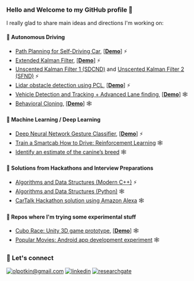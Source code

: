 ### Hello and Welcome to my GitHub profile 👋

I really glad to share main ideas and directions I'm working on:

#### 🚗 Autonomous Driving

* [Path Planning for Self-Driving Car](https://github.com/olpotkin/CarND-Path-Planning), [[**Demo**]](https://youtu.be/RvxbfHT3odE) ⚡
* [Extended Kalman Filter](https://github.com/olpotkin/CarND-Extended-Kalman-Filter), [[**Demo**]](https://youtu.be/5ioa1LRHrOQ) ⚡
* [Unscented Kalman Filter 1 (SDCND)](https://github.com/olpotkin/CarND-Unscented-Kalman-Filter) and [Unscented Kalman Filter 2 (SFND)](https://github.com/olpotkin/UKF-Highway-Project) ⚡
* [Lidar obstacle detection using PCL](https://github.com/olpotkin/Lidar-Obstacle-Detection), [[**Demo**]](https://www.youtube.com/watch?v=vvIn1Js49oA) ⚡
* [Vehicle Detection and Tracking + Advanced Lane finding](https://github.com/olpotkin/Vehicle-Detection), [[**Demo**]](https://www.youtube.com/watch?v=nrLscZvDLdo) 🕸
* [Behavioral Cloning](https://github.com/olpotkin/CarND-Behavioral-Cloning), [[**Demo**]](https://youtu.be/7-_1MnMiw1U) 🕸

#### 🧠 Machine Learning / Deep Learning

* [Deep Neural Network Gesture Classifier](https://github.com/olpotkin/DNN-Gesture-Classifier), [[**Demo**]](https://www.youtube.com/watch?v=zmCqylqOvXY) ⚡
* [Train a Smartcab How to Drive: Reinforcement Learning](https://github.com/olpotkin/Smartcab-RL-Agent) 🕸
* [Identify an estimate of the canine’s breed](https://github.com/olpotkin/dog-project) 🕸

#### 🛶 Solutions from Hackathons and Interview Preparations

* [Algorithms and Data Structures (Modern C++)](https://github.com/olpotkin/ds_and_algos_modern_cpp) ⚡
* [Algorithms and Data Structures (Python)](https://github.com/olpotkin/algorithms-and-data-structures) 🕸
* [CarTalk Hackathon solution using Amazon Alexa](https://github.com/olpotkin/CarTalkHack-Luxoft) 🕸

#### 🧪 Repos where I'm trying some experimental stuff

* [Cubo Race: Unity 3D game prototype](https://github.com/olpotkin/unity-game-prototype-one), [[**Demo**]](https://www.youtube.com/watch?v=Z032TSN2Eyg) 🕸
* [Popular Movies: Android app development experiment](https://github.com/olpotkin/Popular-Movies-App) 🕸

### 🤝 Let's connect
[![olpotkin@gmail.com](https://img.shields.io/badge/olpotkin@gmail.com%20-%23E62B1E.svg?&style=for-the-badge&logo=mail.ru&logoColor=white)](mailto:olpotkin@gmail.com) [![linkedin](https://img.shields.io/badge/linkedin%20-%230077B5.svg?&style=for-the-badge&logo=linkedin&logoColor=white)](https://www.linkedin.com/in/olegpotkin/) [![researchgate](https://img.shields.io/badge/researchgate%20-%230ECAD4.svg?&style=for-the-badge&logo=researchgate&logoColor=white)](https://www.researchgate.net/profile/Oleg-Potkin/)

<!--
It is is a ✨ _special_ ✨ repository because its `README.md` (this file) appears on your GitHub profile.

Here are some ideas to get you started:

- 🔭 I’m currently working on ...
- 🌱 I’m currently learning ...
- 👯 I’m looking to collaborate on ...
- 🤔 I’m looking for help with ...
- 💬 Ask me about ...
- 📫 How to reach me: ...
- 😄 Pronouns: ...
- ⚡ Fun fact: ...
-->
